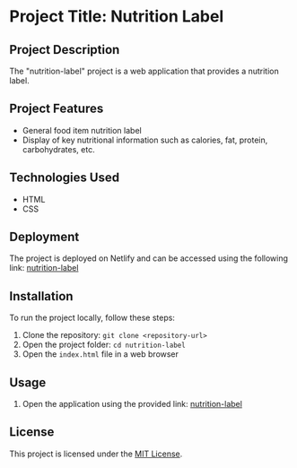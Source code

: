 # Project Title: Nutrition Label

## Project Description
The "nutrition-label" project is a web application that provides a nutrition label.

## Project Features
- General food item nutrition label
- Display of key nutritional information such as calories, fat, protein, carbohydrates, etc.

## Technologies Used
- HTML
- CSS

## Deployment
The project is deployed on Netlify and can be accessed using the following link: [nutrition-label](https://nutrition-label1.netlify.app/)

## Installation
To run the project locally, follow these steps:
1. Clone the repository: `git clone <repository-url>`
2. Open the project folder: `cd nutrition-label`
3. Open the `index.html` file in a web browser

## Usage
1. Open the application using the provided link: [nutrition-label](https://nutrition-label1.netlify.app/)

## License
This project is licensed under the [MIT License](https://opensource.org/licenses/MIT).